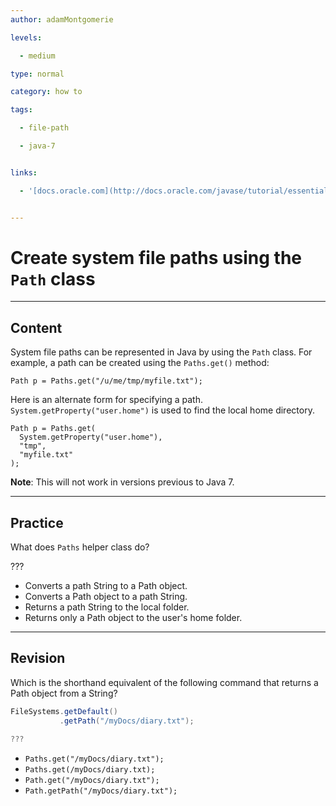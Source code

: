 ```yaml
---
author: adamMontgomerie

levels:

  - medium

type: normal

category: how to

tags:

  - file-path

  - java-7


links:

  - '[docs.oracle.com](http://docs.oracle.com/javase/tutorial/essential/io/pathOps.html){website}'


---
```


# Create system file paths using the `Path` class

---
## Content

System file paths can be represented in Java by using the `Path` class. For example, a path can be created using the `Paths.get()` method:
```
Path p = Paths.get("/u/me/tmp/myfile.txt");
```
Here is an alternate form for specifying a path. `System.getProperty("user.home")` is used to find the local home directory.
```
Path p = Paths.get(
  System.getProperty("user.home"),
  "tmp", 
  "myfile.txt"
);
```
**Note**: This will not work in versions previous to Java 7.

---
## Practice

What does `Paths` helper class do?

???

* Converts a path String to a Path object.
* Converts a Path object to a path String.
* Returns a path String to the local folder.
* Returns only a Path object to the user's home folder.

---
## Revision

Which is the shorthand equivalent of the following command that returns a Path object from a String?
```java
FileSystems.getDefault()
           .getPath("/myDocs/diary.txt");

???
```

* `Paths.get("/myDocs/diary.txt");`
* `Paths.get(/myDocs/diary.txt);`
* `Path.get("/myDocs/diary.txt");`
* `Path.getPath("/myDocs/diary.txt");`

 
